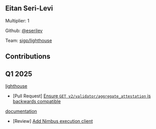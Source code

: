 ## Eitan Seri-Levi
Multiplier: 1

Github: [@eserilev](https://github.com/eserilev)

Team: [sigp/lighthouse](https://github.com/sigp/lighthouse/pulls?q=author%3Aeserilev)

## Contributions
## Q1 2025

[lighthouse](https://github.com/sigp/lighthouse)
* [Pull Request] [Ensure `GET v2/validator/aggregate_attestation` is backwards compatible](https://github.com/sigp/lighthouse/pull/6984)

[documentation](https://github.com/protocolguild/documentation)
* [Review] [Add Nimbus execution client](https://github.com/protocolguild/documentation/pull/299#pullrequestreview-2575528441)
